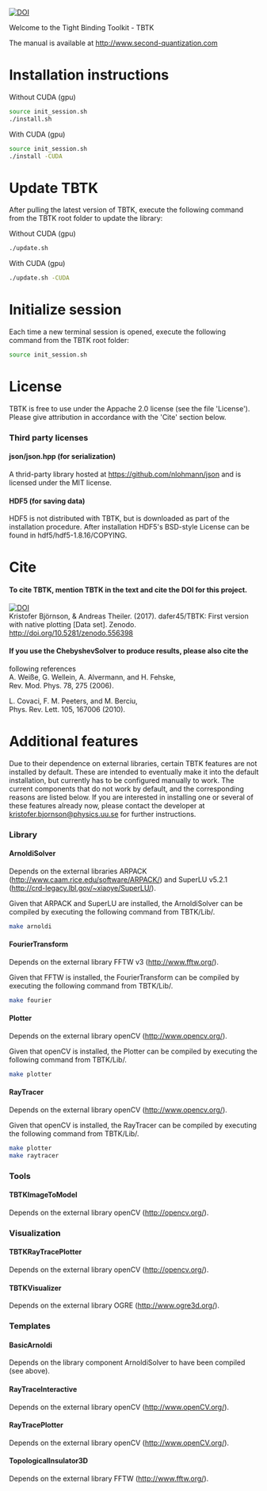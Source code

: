 [![DOI](https://zenodo.org/badge/50950512.svg)](https://zenodo.org/badge/latestdoi/50950512)

Welcome to the Tight Binding Toolkit - TBTK

The manual is available at http://www.second-quantization.com

# Installation instructions
Without CUDA (gpu)  
```bash
source init_session.sh  
./install.sh
```

With CUDA (gpu)  
```bash
source init_session.sh
./install -CUDA
```

# Update TBTK
After pulling the latest version of TBTK, execute the following command from
the TBTK root folder to update the library:

Without CUDA (gpu)
```bash
./update.sh
```

With CUDA (gpu)  
```bash
./update.sh -CUDA
```

# Initialize session
Each time a new terminal session is opened, execute the following command from
the TBTK root folder:  
```bash
source init_session.sh
```

# License
TBTK is free to use under the Appache 2.0 license (see the file 'License').
Please give attribution in accordance with the 'Cite' section below.

### Third party licenses
#### json/json.hpp (for serialization)
A thrid-party library hosted at https://github.com/nlohmann/json and is
licensed under the MIT license.
#### HDF5 (for saving data)
HDF5 is not distributed with TBTK, but is downloaded as part of the
installation procedure. After installation HDF5's BSD-style License can be
found in hdf5/hdf5-1.8.16/COPYING.



# Cite
#### To cite TBTK, mention TBTK in the text and cite the DOI for this project.  
[![DOI](https://zenodo.org/badge/50950512.svg)](https://zenodo.org/badge/latestdoi/50950512)  
Kristofer Björnson, & Andreas Theiler. (2017). dafer45/TBTK: First version with
native plotting [Data set]. Zenodo. http://doi.org/10.5281/zenodo.556398

#### If you use the ChebyshevSolver to produce results, please also cite the
following references  
A. Weiße, G. Wellein, A. Alvermann, and H. Fehske,  
Rev. Mod. Phys. 78, 275 (2006).

L. Covaci, F. M. Peeters, and M. Berciu,  
Phys. Rev. Lett. 105, 167006 (2010).

# Additional features
Due to their dependence on external libraries, certain TBTK features are not
installed by default. These are intended to eventually make it into the default
installation, but currently has to be configured manually to work. The current
components that do not work by default, and the corresponding reasons are
listed below. If you are interested in installing one or several of these
features already now, please contact the developer at
kristofer.bjornson@physics.uu.se for further instructions.

### Library
#### ArnoldiSolver
Depends on the external libraries ARPACK (http://www.caam.rice.edu/software/ARPACK/) and SuperLU v5.2.1 (http://crd-legacy.lbl.gov/~xiaoye/SuperLU/).

Given that ARPACK and SuperLU are installed, the ArnoldiSolver can be compiled by executing the following command from TBTK/Lib/.
```bash
make arnoldi
```
#### FourierTransform
Depends on the external library FFTW v3 (http://www.fftw.org/).

Given that FFTW is installed, the FourierTransform can be compiled by executing the following command from TBTK/Lib/.
```bash
make fourier
```

#### Plotter
Depends on the external library openCV (http://www.opencv.org/).

Given that openCV is installed, the Plotter can be compiled by executing the following command from TBTK/Lib/.
```bash
make plotter
```

#### RayTracer
Depends on the external library openCV (http://www.opencv.org/).

Given that openCV is installed, the RayTracer can be compiled by executing the following command from TBTK/Lib/.
```bash
make plotter
make raytracer
```

### Tools
#### TBTKImageToModel
Depends on the external library openCV (http://opencv.org/).

### Visualization
#### TBTKRayTracePlotter
Depends on the external library openCV (http://opencv.org/).

#### TBTKVisualizer
Depends on the external library OGRE (http://www.ogre3d.org/).

### Templates
#### BasicArnoldi
Depends on the library component ArnoldiSolver to have been compiled (see above).

#### RayTraceInteractive
Depends on the external library openCV (http://www.openCV.org/).

#### RayTracePlotter
Depends on the external library openCV (http://www.openCV.org/).

#### TopologicalInsulator3D
Depends on the external library FFTW (http://www.fftw.org/).
